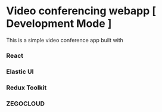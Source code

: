 # Video conferencing webapp [ Development Mode ]

This is a simple video conference app built with

### React

### Elastic UI

### Redux Toolkit

### ZEGOCLOUD
